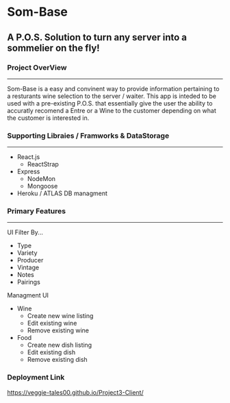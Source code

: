# Som-Base
## A P.O.S. Solution to turn any server into a sommelier on the fly!

### Project OverView
---
Som-Base is a easy and convinent way to provide information pertaining to a resturants wine selection to the server / waiter. This app is inteded to be used with a pre-existing P.O.S. that essentially give the user the ability to accuratly recomend a Entre or a Wine to the customer depending on what the customer is interested in.

### Supporting Libraies / Framworks & DataStorage
---
- React.js
    - ReactStrap
- Express
    - NodeMon
    - Mongoose
- Heroku / ATLAS DB managment

### Primary Features
---
UI Filter By...
- Type
- Variety
- Producer
- Vintage
- Notes
- Pairings

Managment UI
- Wine
    - Create new wine listing
    - Edit existing wine
    - Remove existing wine
- Food
    - Create new dish listing
    - Edit existing dish
    - Remove existing dish
### Deployment Link
https://veggie-tales00.github.io/Project3-Client/
